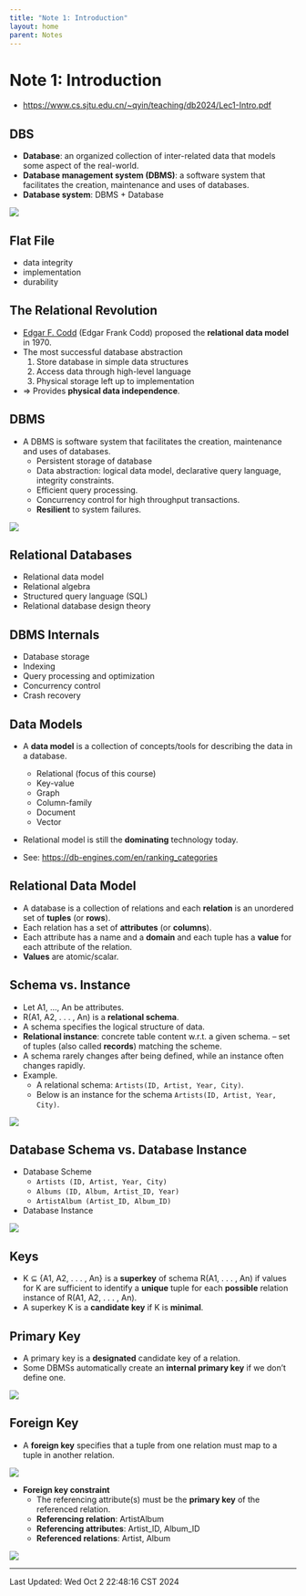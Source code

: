```yaml
---
title: "Note 1: Introduction"
layout: home
parent: Notes
---
```


# Note 1: Introduction

- <https://www.cs.sjtu.edu.cn/~qyin/teaching/db2024/Lec1-Intro.pdf>

## DBS

- **Database**: an organized collection of inter-related data that models some aspect of the real-world.
- **Database management system (DBMS)**: a software system that facilitates the creation, maintenance and uses of databases.
- **Database system**: DBMS + Database

![](./attachments/DBS.png)

## Flat File

- data integrity
- implementation
- durability

## The Relational Revolution

- [Edgar F. Codd](https://en.wikipedia.org/wiki/Edgar_F._Codd) (Edgar Frank Codd) proposed the **relational data model** in 1970.
- The most successful database abstraction
	1. Store database in simple data structures
	2. Access data through high-level language
	3. Physical storage left up to implementation
- ⇒ Provides **physical data independence**.

## DBMS

- A DBMS is software system that facilitates the creation, maintenance and uses of databases.
	- Persistent storage of database
	- Data abstraction: logical data model, declarative query language, integrity constraints.
	- Efficient query processing.
	- Concurrency control for high throughput transactions.
	- **Resilient** to system failures.

![](./attachments/DBMS.png)

## Relational Databases

- Relational data model
- Relational algebra
- Structured query language (SQL)
- Relational database design theory

## DBMS Internals

- Database storage
- Indexing
- Query processing and optimization
- Concurrency control
- Crash recovery

## Data Models

- A **data model** is a collection of concepts/tools for describing the data in a database.
	- Relational (focus of this course)
	- Key-value
	- Graph
	- Column-family
	- Document
	- Vector
- Relational model is still the **dominating** technology today.

- See: https://db-engines.com/en/ranking_categories

## Relational Data Model

- A database is a collection of relations and each **relation** is an unordered set of **tuples** (or **rows**).
- Each relation has a set of **attributes** (or **columns**).
- Each attribute has a name and a **domain** and each tuple has a **value** for each attribute of the relation.
- **Values** are atomic/scalar.

## Schema vs. Instance

- Let A1, …, An be attributes.
- R(A1, A2, . . . , An) is a **relational schema**.
- A schema specifies the logical structure of data.
- **Relational instance**: concrete table content w.r.t. a given schema.
  – set of tuples (also called **records**) matching the scheme.
- A schema rarely changes after being defined, while an instance often changes rapidly.
- Example.
	- A relational schema: `Artists(ID, Artist, Year, City)`. 
	- Below is an instance for the schema `Artists(ID, Artist, Year, City)`.

![](./attachments/artists.png)

## Database Schema vs. Database Instance

- Database Scheme
	- `Artists (ID, Artist, Year, City)`
	- `Albums (ID, Album, Artist_ID, Year)`
	- `ArtistAlbum (Artist_ID, Album_ID)`
- Database Instance

![](./attachments/DB_instance.png)

## Keys

- K ⊆ {A1, A2, . . . , An} is a **superkey** of schema R(A1, . . . , An) if values for K are sufficient to identify a **unique** tuple for each **possible** relation instance of R(A1, A2, . . . , An).
- A superkey K is a **candidate key** if K is **minimal**.

## Primary Key

- A primary key is a **designated** candidate key of a relation.
- Some DBMSs automatically create an **internal primary key** if we don’t define one.

![](./attachments/primary_key.png)

## Foreign Key

- A **foreign key** specifies that a tuple from one relation must map to a tuple in another relation.

![](./attachments/foreign_key.png)

- **Foreign key constraint**
	- The referencing attribute(s) must be the **primary key** of the referenced relation.
	- **Referencing relation**: ArtistAlbum
	- **Referencing attributes**: Artist_ID, Album_ID
	- **Referenced relations**: Artist, Album

![](./attachments/foreign_key_constraint.png)

---

Last Updated: Wed Oct  2 22:48:16 CST 2024